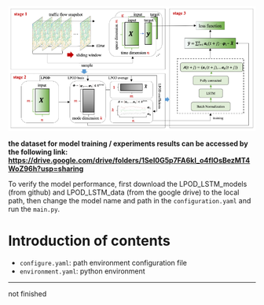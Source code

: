 ![Alt text](https://github.com/wangshuoxsz/LPOD_LSTM_models/blob/main/Figure/LPOD_LSTM_framework "LPOD_LSTM_Framework")

**the dataset for model training / experiments results can be accessed by the following link: https://drive.google.com/drive/folders/1Sel0G5p7FA6kI_o4fIOsBezMT4WoZ96h?usp=sharing**

To verify the model performance, first download the LPOD_LSTM_models (from github) and LPOD_LSTM_data (from the google drive) to the local path, then change the model name and path in the `configuration.yaml` and run the `main.py`.






# Introduction of contents
- `configure.yaml`: path environment configuration file
- `environment.yaml`: python environment

---
not finished
